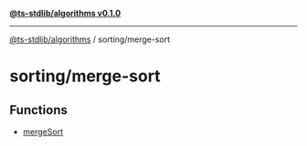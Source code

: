 [**@ts-stdlib/algorithms v0.1.0**](../../README.md)

***

[@ts-stdlib/algorithms](../../README.md) / sorting/merge-sort

# sorting/merge-sort

## Functions

- [mergeSort](functions/mergeSort.md)
